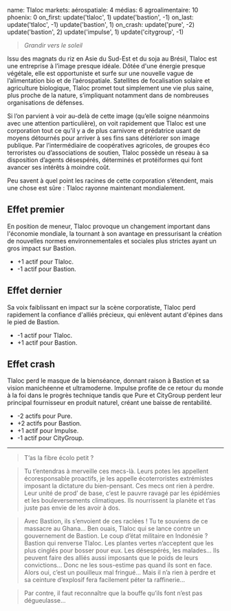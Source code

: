name: Tlaloc
markets:
    aérospatiale: 4
    médias: 6
    agroalimentaire: 10
phoenix: 0
on_first:
    update('tlaloc', 1)
    update('bastion', -1)
on_last:
    update('tlaloc', -1)
    update('bastion', 1)
on_crash:
    update('pure', -2)
    update('bastion', 2)
    update('impulse', 1)
    update('citygroup', -1)

> *Grandir vers le soleil*

Issu des magnats du riz en Asie du Sud-Est et du soja au Brésil, Tlaloc est une entreprise à l’image presque idéale. Dôtée d'une énergie presque végétale, elle est opportuniste et surfe sur une nouvelle vague de l’alimentation bio et de l’aérospatiale. Satellites de focalisation solaire et agriculture biologique, Tlaloc promet tout simplement une vie plus saine, plus proche de la nature, s’impliquant notamment dans de nombreuses organisations de défenses. 


Si l’on parvient à voir au-delà de cette image (qu’elle soigne néanmoins avec une attention particulière), on voit rapidement que Tlaloc est une corporation tout ce qu'il y a de plus carnivore et prédatrice usant de moyens détournés pour arriver à ses fins sans détériorer son image publique. Par l’intermédiaire de coopératives agricoles, de groupes éco terroristes ou d’associations de soutien, Tlaloc possède un réseau à sa disposition d’agents désespérés, déterminés et protéiformes qui font avancer ses intérêts à moindre coût. 


Peu savent à quel point les racines de cette corporation s’étendent, mais une chose est sûre : Tlaloc rayonne maintenant mondialement.

## Effet premier
En position de meneur, Tlaloc provoque un changement important dans l'économie mondiale, la tournant à son avantage en pressurisant la création de nouvelles normes environnementales et sociales plus strictes ayant un gros impact sur Bastion.

* +1 actif pour Tlaloc.
* -1 actif pour Bastion.

## Effet dernier
Sa voix faiblissant en impact sur la scène corporatiste, Tlaloc perd rapidement la confiance d'alliés précieux, qui enlèvent autant d'épines dans le pied de Bastion.

* -1 actif pour Tlaloc.
* +1 actif pour Bastion.

## Effet crash
Tlaloc perd le masque de la bienséance, donnant raison à Bastion et sa vision manichéenne et ultramoderne. Impulse profite de ce retour du monde à la foi dans le progrès technique tandis que Pure et CityGroup perdent leur principal fournisseur en produit naturel, créant une baisse de rentabilité.

* -2 actifs pour Pure.
* +2 actifs pour Bastion.
* +1 actif pour Impulse.
* -1 actif pour CityGroup.


---


> T’as la fibre écolo petit ? 

> Tu t’entendras à merveille ces mecs-là. Leurs potes les appellent écoresponsable proactifs, je les appelle écoterroristes extrémistes imposant la dictature du bien-pensant. Ces mecs ont rien à perdre. Leur unité de prod’ de base, c’est le pauvre ravagé par les épidémies et les bouleversements climatiques. Ils nourrissent la planète et t’as juste pas envie de les avoir à dos. 

> Avec Bastion, ils s’envoient de ces raclées ! Tu te souviens de ce massacre au Ghana… Ben ouais, Tlaloc qui se lance contre un gouvernement de Bastion. Le coup d’état militaire en Indonésie ? Bastion qui renverse Tlaloc. Les plantes vertes n’acceptent que les plus cinglés pour bosser pour eux. Les désespérés, les malades… Ils peuvent faire des alliés aussi imposants que le poids de leurs convictions… Donc ne les sous-estime pas quand ils sont en face. Alors oui, c’est un pouilleux mal fringué… Mais il n’a rien à perdre et sa ceinture d’explosif fera facilement péter ta raffinerie…  

> Par contre, il faut reconnaître que la bouffe qu’ils font n’est pas dégueulasse…

